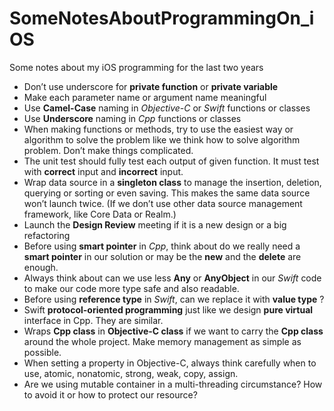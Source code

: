 # SomeNotesAboutProgrammingOn_iOS

Some notes about my iOS programming for the last two years

- Don’t use underscore for **private function** or **private variable**
- Make each parameter name or argument name meaningful
- Use **Camel-Case** naming in *Objective-C* or *Swift* functions or classes
- Use **Underscore** naming in *Cpp*  functions or classes
- When making functions or methods, try to use the easiest way or algorithm to solve the problem like we think how to solve algorithm problem. Don’t make things complicated.
- The unit test should fully test each output of given function. It must test with **correct** input and **incorrect** input.
- Wrap data source in a **singleton class** to manage the insertion, deletion, querying or sorting or even saving. This makes the same data source won’t launch twice. (If we don’t use other data source management framework, like Core Data or Realm.)
- Launch the **Design Review** meeting if it is a new design or a big refactoring
- Before using **smart pointer** in *Cpp*, think about do we really need a **smart pointer** in our solution or may be the **new** and the **delete** are enough.
- Always think about can we use less **Any** or **AnyObject** in our *Swift* code to make our code more type safe and also readable.
- Before using **reference type** in *Swift*, can we replace it with **value type** ?
- Swift **protocol-oriented programming** just like we design **pure virtual** interface in Cpp. They are similar.
- Wraps **Cpp class** in **Objective-C class** if we want to carry the **Cpp class** around the whole project. Make memory management as simple as possible.
- When setting a property in Objective-C, always think carefully when to use, atomic, nonatomic, strong, weak, copy, assign.
- Are we using mutable container in a multi-threading circumstance? How to avoid it or how to protect our resource?
